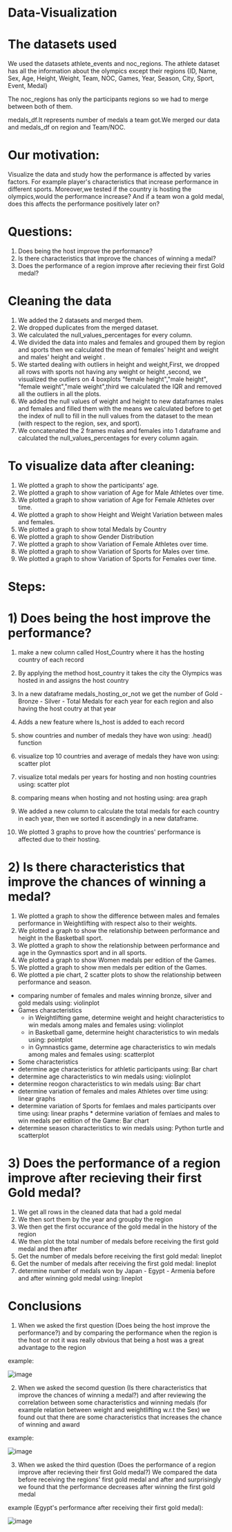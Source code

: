# Data-Visualization



# The datasets used

We used the datasets athlete_events and noc_regions.
The athlete dataset has all the information about the olympics except their regions {ID, Name, Sex, Age, Height, Weight, Team, NOC, Games, Year, Season, City, Sport, Event, Medal}


The noc_regions has only the participants regions so we had to merge between both of them.

medals_df.It represents number of medals a team got.We merged our data and medals_df on region and Team/NOC.



# Our motivation:

Visualize the data and study how the performance is affected by varies factors. For example player's characteristics that increase performance in different sports.
Moreover,we tested if the country is hosting the olympics,would the performance increase? And if a team won a gold medal, does this affects the performance positively later on?

# Questions:


1) Does being the host improve the performance?
2) Is there characteristics that improve the chances of winning a medal?
3) Does the performance of a region improve after recieving their first Gold medal?


# Cleaning the data

1) We added the 2 datasets and merged them.
2) We dropped duplicates from the merged dataset.
3) We calculated the null_values_percentages for every column.
4) We divided the data into males and females and grouped them by region and sports then we calculated the mean of females' height and weight and males' height and weight .
5) We started dealing with outliers in height and weight,First, we dropped all rows with sports not having any weight or height ,second, we visualized the outliers on 4 boxplots "female height","male height",
"female weight","male weight",third we calculated the IQR and removed all the outliers in all the plots.
6) We added the null values of weight and height to new dataframes males and females and filled them with the means we calculated before to get the index of null to fill in the null values from the dataset to the mean (with respect to the region, sex, and sport). 
7) We concatenated the 2 frames males and females into 1 dataframe and calculated the null_values_percentages for every column again.


# To visualize data after cleaning:

1) We plotted a graph to show the participants' age.
2) We plotted a graph to show variation of Age for Male Athletes over time.
3) We plotted a graph to show variation of Age for Female Athletes over time.
4) We plotted a graph to show Height and Weight Variation between males and females.
5) We plotted a graph to show total Medals by Country
6) We plotted a graph to show Gender Distribution
7) We plotted a graph to show Variation of Female Athletes over time.
8) We plotted a graph to show Variation of Sports for Males over time.
9) We plotted a graph to show Variation of Sports for Females over time.


# Steps:

# 1) Does being the host improve the performance?

1) make a new column called Host_Country where it has the hosting country of each record

2) By applying the method host_country it takes the city the Olympics was hosted in and assigns the host country

3) In a new dataframe medals_hosting_or_not we get the number of Gold - Bronze - Silver - Total Medals for each year for each region and also having the host coutry at that year

4) Adds a new feature where Is_host is added to each record

5) show countries and number of medals they have won using: .head() function

6) visualize top 10 countries and average of medals they have won using: scatter plot

7) visualize total medals per years for hosting and non hosting countries using: scatter plot

8) comparing means when hosting and not hosting using: area graph

9) We added a new column to calculate the total medals for each country in each year, then we sorted it ascendingly in a new dataframe.

10) We plotted 3 graphs to prove how the countries' performance is affected due to their hosting.


# 2) Is there characteristics that improve the chances of winning a medal?

1) We plotted a graph to show the difference between males and females performance in Weightlifting with respect also to their weights.
2) We plotted a graph to show the relationship between performance and height in the Basketball sport.
3) We plotted a graph to show the relationship between performance and age in the Gymnastics sport and in all sports.
4) We plotted a graph to show Women medals per edition of the Games.
5) We plotted a graph to show men medals per edition of the Games.
6) We plotted a pie chart, 2 scatter plots to show the relationship between performance and season.

*   comparing number of females and males winning bronze, silver and gold medals using: 
violinplot
*   Games characteristics
    *   in Weightlifting game, determine weight and height characteristics to win medals among males and females using:
        violinplot
    *   in Basketball game, determine height characteristics to win medals using:
        pointplot
    *   in Gymnastics game, determine age characteristics to win medals among males and females using:
         scatterplot
*   Some characteristics
  *   determine age characteristics for athletic participants using:
        Bar chart
  *   determine age characteristics to win medals using:
        violinplot
  *   determine reogon characteristics to win medals using:
       Bar chart
  *   determine variation of females and males Athletes over time using: linear graphs
  *   determine variation of Sports for femlaes and males participants over time using: linear praphs
    *   determine variation of femlaes and males to win medals per edition of the Game: Bar chart
  *   determine season characteristics to win medals using:  Python turtle and scatterplot





# 3) Does the performance of a region improve after recieving their first Gold medal?

1) We get all rows in the cleaned data that had a gold medal
2) We then sort them by the year and groupby the region
3) We then get the first occurance of the gold medal in the history of the region
4) We then plot the total number of medals before receiving the first gold medal and then after 
5) Get the number of medals before receiving the first gold medal: lineplot
6) Get the number of medals after receiving the first gold medal: lineplot
7) determine number of medals won by Japan - Egypt - Armenia before and after winning gold medal using: lineplot



# Conclusions 
1) When we asked the first question (Does being the host improve the performance?) and by comparing the performance when the region is the host or not it was really obvious that being a host was a great advantage to the region

example:


![image](https://user-images.githubusercontent.com/85845088/147889670-9328b9a0-6574-41f4-9816-385810bc2f29.png)


2) When we asked the secomd question (Is there characteristics that improve the chances of winning a medal?) and after reviewing the correlation between some characteristics and winning medals (for example relation between weight and weightlifting w.r.t the Sex) we found out that there are some characteristics that increases the chance of winning and award

example:


![image](https://user-images.githubusercontent.com/85845088/147889549-23dbc48c-b859-46e3-8ec4-85cab4e2fc61.png)




3) When  we asked the third question (Does the performance of a region improve after recieving their first Gold medal?) We compared the data before receiving the regions' first gold medal and after and surprisingly we found that the performance decreases after winning the first gold medal 

example (Egypt's performance after receiving their first gold medal):


![image](https://user-images.githubusercontent.com/82681541/145730466-2ec49b71-25cb-412d-b82c-f7f2fb938cbe.png)




